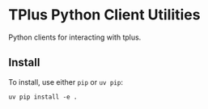 # TPlus Python Client Utilities

Python clients for interacting with tplus.

## Install

To install, use either `pip` or `uv pip`:

```shell
uv pip install -e .
```
